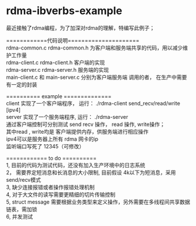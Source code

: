 # rdma-ibverbs-example

最近接触了rdma编程，为了加深对rdma的理解，特编写此例子；  


============代码说明=====================  
rdma-common.c   rdma-common.h  为客户端和服务端共享的代码，用以减少维护工作量  
rdma-client.c   rdma-client.h  客户端的实现  
rdma-server.c   rdma-server.h  服务端的实现  
main-client.c  和 main-server.c 分别为客户端服务端 调用的者， 在生产中需要有一定的封装    
   
    
  
==========  example ==============  
client 实现了一个客户端程序，  运行：  ./rdma-client    send_recv/read/write   [ipv4]  
server 实现了一个服务端程序,   运行：  ./rdma-server  
通过客户端控制可分别测试   send recv 操作，  read 操作, write操作；  
其中read , write均是 客户端提供内存，供服务端进行相应操作  
ipv4可以是服务器上所有 rdma 网卡的ip  
监听端口写死了 12345（可修改）   
  
  
  
  
  
  
============ to do ==========  
1,  目前的代码为测试代码，还没有加入生产环境中的日志系统  
2， 需要界定短消息和长消息的大小限制,  目前假设 4k以下为短消息，采用 send/recv模式  
3,  缺少连接报错或者操作报错处理机制  
4,  对于大文件的读写需要更精细的切片传输控制  
5,  struct message 需要根据业务类型来定义操作，另外需要在多线程间共享数据链表，需加锁  
6,  并发测试  
  
  
